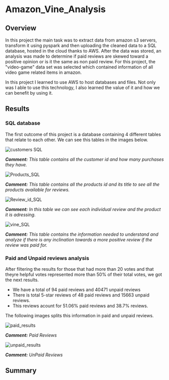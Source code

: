 # Amazon_Vine_Analysis

## Overview

In this project the main task was to extract data from amazon s3 servers, transform it using pyspark and then uploading the cleaned data to a SQL database, hosted in the cloud thanks to AWS. After the data was stored, an analysis was made to determine if paid reviews are skewed toward a positive opinion or is it the same as non paid review. For this project, the "video-game" data set was selected which contained information of all video game related items in amazon.

In this project I learned to use AWS to host databases and files. Not only was I able to use this technology, I also learned the value of it and how we can benefit by using it.

## Results

### SQL database

The first outcome of this project is a database containing 4 different tables that relate to each other. We can see this tables in the images below.

![customers SQL](https://user-images.githubusercontent.com/95836718/165822258-440e9460-21e1-4b10-925a-11bd0ee129b8.png)

***Comment:*** *This table contains all the customer id and how many purchases they have.*

![Products_SQL](https://user-images.githubusercontent.com/95836718/165822461-e2945ef6-68b8-412b-af0e-c0b15e52c6ba.png)

***Comment:*** *This table contains all the products id and its title to see all the products available for reviews.*

![Review_id_SQL](https://user-images.githubusercontent.com/95836718/165822570-db0e7637-316b-4c72-9311-210121b02f4f.png)

***Comment:*** *In this table we can see each individual review and the product it is adressing.*

![vine_SQL](https://user-images.githubusercontent.com/95836718/165822738-4915f21c-1ba6-4a80-918f-37ea99898b23.png)

***Comment:*** *This table contains the information needed to understand and analyze if there is any inclination towards a more positive review if the review was paid for.*

### Paid and Unpaid reviews analysis

After filtering the results for those that had more than 20 votes and that theyre helpful votes represented more than 50% of their total votes, we got the next results.

- We have a total of 94 paid reviews and 40471 unpaid reviews
- There is total 5-star reviews of 48 paid reviews and 15663 unpaid reviews.
- This reviews acount for  51.06% paid reviews and 38.7% reviews.

The following images splits this information in paid and unpaid reviews.

![paid_results](https://user-images.githubusercontent.com/95836718/165825077-989d1cd5-f73b-4ecc-b8b4-bcafd381dce1.png)

***Comment:*** *Paid Reviews*

![unpaid_results](https://user-images.githubusercontent.com/95836718/165825141-2b09431a-7b90-4585-8330-6b27f4a64fc1.png)

***Comment:*** *UnPaid Reviews*

## Summary
